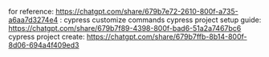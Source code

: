 for reference:
https://chatgpt.com/share/679b7e72-2610-800f-a735-a6aa7d3274e4 : cypress customize commands
cypress project setup guide: https://chatgpt.com/share/679b7f89-4398-800f-bad6-51a2a7467bc6
cypress project create: https://chatgpt.com/share/679b7ffb-8b14-800f-8d06-694a4f409ed3

